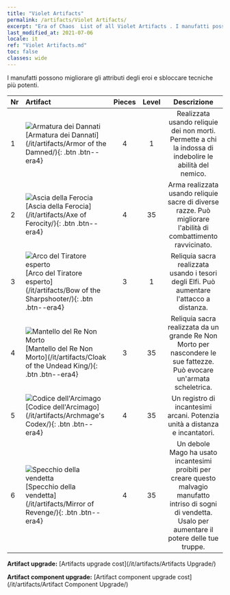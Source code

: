 ```yaml
---
title: "Violet Artifacts"
permalink: /artifacts/Violet Artifacts/
excerpt: "Era of Chaos  List of all Violet Artifacts . I manufatti possono migliorare gli attributi degli eroi e sbloccare tecniche più potenti."
last_modified_at: 2021-07-06
locale: it
ref: "Violet Artifacts.md"
toc: false
classes: wide
---
```


  I manufatti possono migliorare gli attributi degli eroi e sbloccare tecniche più potenti.

  |  Nr  |    Artifact    | Pieces |  Level | Descrizione   |
  |:-----|:---------------|:------:|:------:|:--------------:|
  | 1   | ![Armatura dei Dannati](/images/t/icon_artifact_30.png) [Armatura dei Dannati](/it/artifacts/Armor of the Damned/){: .btn .btn--era4} | 4 | 1 | Realizzata usando reliquie dei non morti. Permette a chi la indossa di indebolire le abilità del nemico. |
  | 2   | ![Ascia della Ferocia](/images/t/icon_artifact_31.png) [Ascia della Ferocia](/it/artifacts/Axe of Ferocity/){: .btn .btn--era4} | 4 | 35 | Arma realizzata usando reliquie sacre di diverse razze. Può migliorare l'abilità di combattimento ravvicinato. |
  | 3   | ![Arco del Tiratore esperto](/images/t/icon_artifact_10.png) [Arco del Tiratore esperto](/it/artifacts/Bow of the Sharpshooter/){: .btn .btn--era4} | 3 | 1 | Reliquia sacra realizzata usando i tesori degli Elfi. Può aumentare l'attacco a distanza. |
  | 4   | ![Mantello del Re Non Morto](/images/t/icon_artifact_32.png) [Mantello del Re Non Morto](/it/artifacts/Cloak of the Undead King/){: .btn .btn--era4} | 3 | 35 | Reliquia sacra realizzata da un grande Re Non Morto per nascondere le sue fattezze. Può evocare un'armata scheletrica. |
  | 5   | ![Codice dell'Arcimago](/images/t/icon_artifact_34.png) [Codice dell'Arcimago](/it/artifacts/Archmage's Codex/){: .btn .btn--era4} | 4 | 35 | Un registro di incantesimi arcani. Potenzia unità a distanza e incantatori. |
  | 6   | ![Specchio della vendetta](/images/t/icon_artifact_35.png) [Specchio della vendetta](/it/artifacts/Mirror of Revenge/){: .btn .btn--era4} | 4 | 35 | Un debole Mago ha usato incantesimi proibiti per creare questo malvagio manufatto intriso di sogni di vendetta. Usalo per aumentare il potere delle tue truppe. |


  **Artifact upgrade:** [Artifacts upgrade cost](/it/artifacts/Artifacts Upgrade/)

 **Artifact component upgrade:** [Artifact component upgrade cost](/it/artifacts/Artifact Component Upgrade/)

